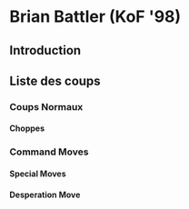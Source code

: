 # Brian Battler (KoF '98)

## Introduction

## Liste des coups

### Coups Normaux

#### Choppes

### Command Moves

#### Special Moves

#### Desperation Move
